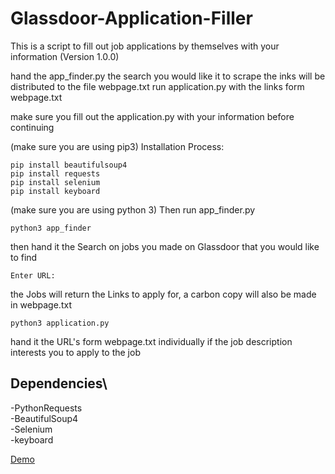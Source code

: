 # Glassdoor-Application-Filler
This is a script to fill out job applications by themselves with your information
(Version 1.0.0)


hand the app_finder.py the search you would like it to scrape the inks will be distributed to the file webpage.txt
run application.py with the links form webpage.txt

make sure you fill out the application.py with your information before continuing

(make sure you are using pip3)
Installation Process:
```
pip install beautifulsoup4
pip install requests
pip install selenium
pip install keyboard
```
(make sure you are using python 3)
Then run app_finder.py
```
python3 app_finder
```
then hand it the Search on jobs you made on Glassdoor that you would like to find
```
Enter URL: 
```
the Jobs will return the Links to apply for, a carbon copy will also be made in webpage.txt
```
python3 application.py
```
hand it the URL's form webpage.txt individually if the job description interests you to apply to the job


## Dependencies\
-PythonRequests\
-BeautifulSoup4\
-Selenium\
-keyboard


[Demo](https://www.youtube.com/watch?v=gEMRnrLJLWI)
